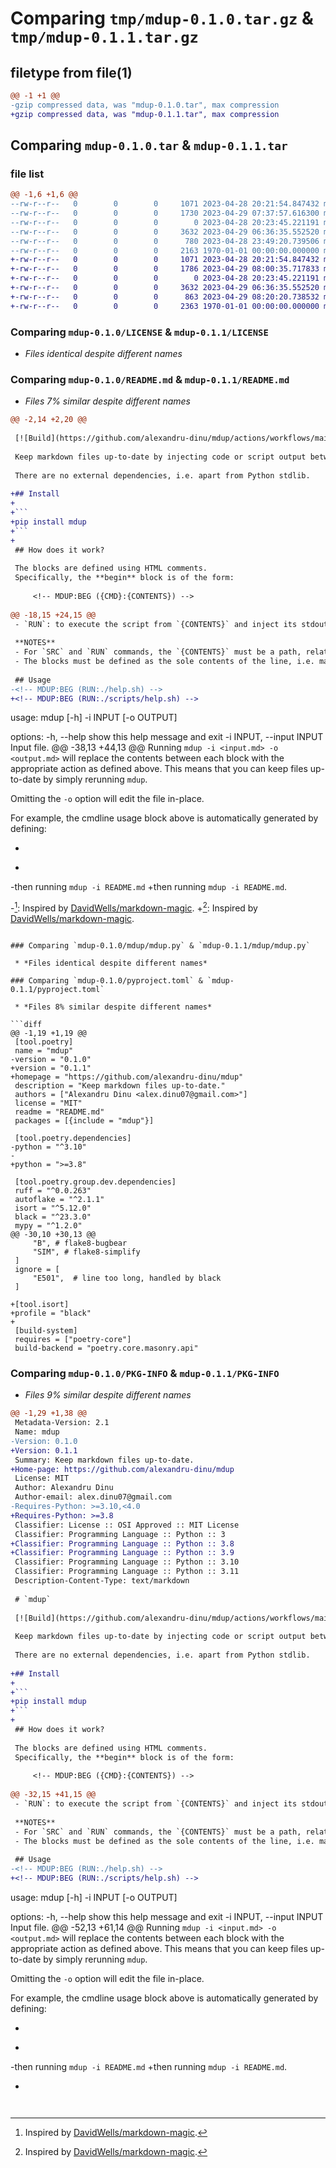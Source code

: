 # Comparing `tmp/mdup-0.1.0.tar.gz` & `tmp/mdup-0.1.1.tar.gz`

## filetype from file(1)

```diff
@@ -1 +1 @@
-gzip compressed data, was "mdup-0.1.0.tar", max compression
+gzip compressed data, was "mdup-0.1.1.tar", max compression
```

## Comparing `mdup-0.1.0.tar` & `mdup-0.1.1.tar`

### file list

```diff
@@ -1,6 +1,6 @@
--rw-r--r--   0        0        0     1071 2023-04-28 20:21:54.847432 mdup-0.1.0/LICENSE
--rw-r--r--   0        0        0     1730 2023-04-29 07:37:57.616300 mdup-0.1.0/README.md
--rw-r--r--   0        0        0        0 2023-04-28 20:23:45.221191 mdup-0.1.0/mdup/__init__.py
--rw-r--r--   0        0        0     3632 2023-04-29 06:36:35.552520 mdup-0.1.0/mdup/mdup.py
--rw-r--r--   0        0        0      780 2023-04-28 23:49:20.739506 mdup-0.1.0/pyproject.toml
--rw-r--r--   0        0        0     2163 1970-01-01 00:00:00.000000 mdup-0.1.0/PKG-INFO
+-rw-r--r--   0        0        0     1071 2023-04-28 20:21:54.847432 mdup-0.1.1/LICENSE
+-rw-r--r--   0        0        0     1786 2023-04-29 08:00:35.717833 mdup-0.1.1/README.md
+-rw-r--r--   0        0        0        0 2023-04-28 20:23:45.221191 mdup-0.1.1/mdup/__init__.py
+-rw-r--r--   0        0        0     3632 2023-04-29 06:36:35.552520 mdup-0.1.1/mdup/mdup.py
+-rw-r--r--   0        0        0      863 2023-04-29 08:20:20.738532 mdup-0.1.1/pyproject.toml
+-rw-r--r--   0        0        0     2363 1970-01-01 00:00:00.000000 mdup-0.1.1/PKG-INFO
```

### Comparing `mdup-0.1.0/LICENSE` & `mdup-0.1.1/LICENSE`

 * *Files identical despite different names*

### Comparing `mdup-0.1.0/README.md` & `mdup-0.1.1/README.md`

 * *Files 7% similar despite different names*

```diff
@@ -2,14 +2,20 @@
 
 [![Build](https://github.com/alexandru-dinu/mdup/actions/workflows/main.yml/badge.svg)](https://github.com/alexandru-dinu/mdup/actions/workflows/main.yml)
 
 Keep markdown files up-to-date by injecting code or script output between special blocks.
 
 There are no external dependencies, i.e. apart from Python stdlib.
 
+## Install
+
+```
+pip install mdup
+```
+
 ## How does it work?
 
 The blocks are defined using HTML comments.
 Specifically, the **begin** block is of the form:
 
     <!-- MDUP:BEG ({CMD}:{CONTENTS}) -->
 
@@ -18,15 +24,15 @@
 - `RUN`: to execute the script from `{CONTENTS}` and inject its stdout in the block
 
 **NOTES**
 - For `SRC` and `RUN` commands, the `{CONTENTS}` must be a path, relative to the md file.
 - The blocks must be defined as the sole contents of the line, i.e. matching `^` and `$` anchors.
 
 ## Usage
-<!-- MDUP:BEG (RUN:./help.sh) -->
+<!-- MDUP:BEG (RUN:./scripts/help.sh) -->
 ```
 usage: mdup [-h] -i INPUT [-o OUTPUT]
 
 options:
   -h, --help            show this help message and exit
   -i INPUT, --input INPUT
                         Input file.
@@ -38,13 +44,13 @@
 Running `mdup -i <input.md> -o <output.md>` will replace the contents between each block
 with the appropriate action as defined above. This means that you can keep files up-to-date by simply rerunning `mdup`.
 
 Omitting the `-o` option will edit the file in-place.
 
 For example, the cmdline usage block above is automatically generated by defining:
 
-    <!-- MDUP:BEG (RUN:./help.sh) -->
+    <!-- MDUP:BEG (RUN:./scripts/help.sh) -->
     <!-- MDUP:END -->
 
-then running `mdup -i README.md`
+then running `mdup -i README.md`.
 
-[^1]: Inspired by [DavidWells/markdown-magic](https://github.com/DavidWells/markdown-magic).
+[^1]: Inspired by [DavidWells/markdown-magic](https://github.com/DavidWells/markdown-magic).
```

### Comparing `mdup-0.1.0/mdup/mdup.py` & `mdup-0.1.1/mdup/mdup.py`

 * *Files identical despite different names*

### Comparing `mdup-0.1.0/pyproject.toml` & `mdup-0.1.1/pyproject.toml`

 * *Files 8% similar despite different names*

```diff
@@ -1,19 +1,19 @@
 [tool.poetry]
 name = "mdup"
-version = "0.1.0"
+version = "0.1.1"
+homepage = "https://github.com/alexandru-dinu/mdup"
 description = "Keep markdown files up-to-date."
 authors = ["Alexandru Dinu <alex.dinu07@gmail.com>"]
 license = "MIT"
 readme = "README.md"
 packages = [{include = "mdup"}]
 
 [tool.poetry.dependencies]
-python = "^3.10"
-
+python = ">=3.8"
 
 [tool.poetry.group.dev.dependencies]
 ruff = "^0.0.263"
 autoflake = "^2.1.1"
 isort = "^5.12.0"
 black = "^23.3.0"
 mypy = "^1.2.0"
@@ -30,10 +30,13 @@
     "B", # flake8-bugbear
     "SIM", # flake8-simplify
 ]
 ignore = [
     "E501",  # line too long, handled by black
 ]
 
+[tool.isort]
+profile = "black"
+
 [build-system]
 requires = ["poetry-core"]
 build-backend = "poetry.core.masonry.api"
```

### Comparing `mdup-0.1.0/PKG-INFO` & `mdup-0.1.1/PKG-INFO`

 * *Files 9% similar despite different names*

```diff
@@ -1,29 +1,38 @@
 Metadata-Version: 2.1
 Name: mdup
-Version: 0.1.0
+Version: 0.1.1
 Summary: Keep markdown files up-to-date.
+Home-page: https://github.com/alexandru-dinu/mdup
 License: MIT
 Author: Alexandru Dinu
 Author-email: alex.dinu07@gmail.com
-Requires-Python: >=3.10,<4.0
+Requires-Python: >=3.8
 Classifier: License :: OSI Approved :: MIT License
 Classifier: Programming Language :: Python :: 3
+Classifier: Programming Language :: Python :: 3.8
+Classifier: Programming Language :: Python :: 3.9
 Classifier: Programming Language :: Python :: 3.10
 Classifier: Programming Language :: Python :: 3.11
 Description-Content-Type: text/markdown
 
 # `mdup`
 
 [![Build](https://github.com/alexandru-dinu/mdup/actions/workflows/main.yml/badge.svg)](https://github.com/alexandru-dinu/mdup/actions/workflows/main.yml)
 
 Keep markdown files up-to-date by injecting code or script output between special blocks.
 
 There are no external dependencies, i.e. apart from Python stdlib.
 
+## Install
+
+```
+pip install mdup
+```
+
 ## How does it work?
 
 The blocks are defined using HTML comments.
 Specifically, the **begin** block is of the form:
 
     <!-- MDUP:BEG ({CMD}:{CONTENTS}) -->
 
@@ -32,15 +41,15 @@
 - `RUN`: to execute the script from `{CONTENTS}` and inject its stdout in the block
 
 **NOTES**
 - For `SRC` and `RUN` commands, the `{CONTENTS}` must be a path, relative to the md file.
 - The blocks must be defined as the sole contents of the line, i.e. matching `^` and `$` anchors.
 
 ## Usage
-<!-- MDUP:BEG (RUN:./help.sh) -->
+<!-- MDUP:BEG (RUN:./scripts/help.sh) -->
 ```
 usage: mdup [-h] -i INPUT [-o OUTPUT]
 
 options:
   -h, --help            show this help message and exit
   -i INPUT, --input INPUT
                         Input file.
@@ -52,13 +61,14 @@
 Running `mdup -i <input.md> -o <output.md>` will replace the contents between each block
 with the appropriate action as defined above. This means that you can keep files up-to-date by simply rerunning `mdup`.
 
 Omitting the `-o` option will edit the file in-place.
 
 For example, the cmdline usage block above is automatically generated by defining:
 
-    <!-- MDUP:BEG (RUN:./help.sh) -->
+    <!-- MDUP:BEG (RUN:./scripts/help.sh) -->
     <!-- MDUP:END -->
 
-then running `mdup -i README.md`
+then running `mdup -i README.md`.
 
 [^1]: Inspired by [DavidWells/markdown-magic](https://github.com/DavidWells/markdown-magic).
+
```

